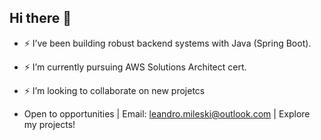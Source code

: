 ## Hi there 👋
- ⚡ I’ve been building robust backend systems with Java (Spring Boot).
- ⚡ I’m currently pursuing AWS Solutions Architect cert.
- ⚡ I’m looking to collaborate on new projetcs
  
- Open to opportunities | Email: leandro.mileski@outlook.com | Explore my projects!
